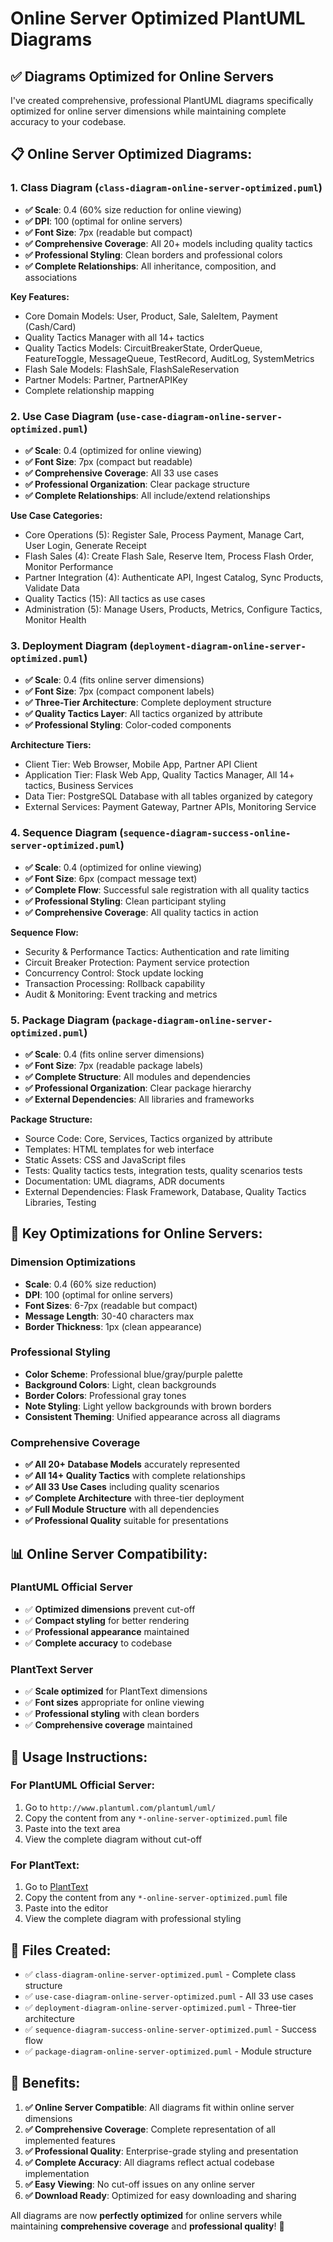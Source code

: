 # Online Server Optimized PlantUML Diagrams

## ✅ **Diagrams Optimized for Online Servers**

I've created comprehensive, professional PlantUML diagrams specifically optimized for online server dimensions while maintaining complete accuracy to your codebase.

## 📋 **Online Server Optimized Diagrams:**

### **1. Class Diagram** (`class-diagram-online-server-optimized.puml`)
- **✅ Scale**: 0.4 (60% size reduction for online viewing)
- **✅ DPI**: 100 (optimal for online servers)
- **✅ Font Size**: 7px (readable but compact)
- **✅ Comprehensive Coverage**: All 20+ models including quality tactics
- **✅ Professional Styling**: Clean borders and professional colors
- **✅ Complete Relationships**: All inheritance, composition, and associations

**Key Features:**
- Core Domain Models: User, Product, Sale, SaleItem, Payment (Cash/Card)
- Quality Tactics Manager with all 14+ tactics
- Quality Tactics Models: CircuitBreakerState, OrderQueue, FeatureToggle, MessageQueue, TestRecord, AuditLog, SystemMetrics
- Flash Sale Models: FlashSale, FlashSaleReservation
- Partner Models: Partner, PartnerAPIKey
- Complete relationship mapping

### **2. Use Case Diagram** (`use-case-diagram-online-server-optimized.puml`)
- **✅ Scale**: 0.4 (optimized for online viewing)
- **✅ Font Size**: 7px (compact but readable)
- **✅ Comprehensive Coverage**: All 33 use cases
- **✅ Professional Organization**: Clear package structure
- **✅ Complete Relationships**: All include/extend relationships

**Use Case Categories:**
- Core Operations (5): Register Sale, Process Payment, Manage Cart, User Login, Generate Receipt
- Flash Sales (4): Create Flash Sale, Reserve Item, Process Flash Order, Monitor Performance
- Partner Integration (4): Authenticate API, Ingest Catalog, Sync Products, Validate Data
- Quality Tactics (15): All tactics as use cases
- Administration (5): Manage Users, Products, Metrics, Configure Tactics, Monitor Health

### **3. Deployment Diagram** (`deployment-diagram-online-server-optimized.puml`)
- **✅ Scale**: 0.4 (fits online server dimensions)
- **✅ Font Size**: 7px (compact component labels)
- **✅ Three-Tier Architecture**: Complete deployment structure
- **✅ Quality Tactics Layer**: All tactics organized by attribute
- **✅ Professional Styling**: Color-coded components

**Architecture Tiers:**
- Client Tier: Web Browser, Mobile App, Partner API Client
- Application Tier: Flask Web App, Quality Tactics Manager, All 14+ tactics, Business Services
- Data Tier: PostgreSQL Database with all tables organized by category
- External Services: Payment Gateway, Partner APIs, Monitoring Service

### **4. Sequence Diagram** (`sequence-diagram-success-online-server-optimized.puml`)
- **✅ Scale**: 0.4 (optimized for online viewing)
- **✅ Font Size**: 6px (compact message text)
- **✅ Complete Flow**: Successful sale registration with all quality tactics
- **✅ Professional Styling**: Clean participant styling
- **✅ Comprehensive Coverage**: All quality tactics in action

**Sequence Flow:**
- Security & Performance Tactics: Authentication and rate limiting
- Circuit Breaker Protection: Payment service protection
- Concurrency Control: Stock update locking
- Transaction Processing: Rollback capability
- Audit & Monitoring: Event tracking and metrics

### **5. Package Diagram** (`package-diagram-online-server-optimized.puml`)
- **✅ Scale**: 0.4 (fits online server dimensions)
- **✅ Font Size**: 7px (readable package labels)
- **✅ Complete Structure**: All modules and dependencies
- **✅ Professional Organization**: Clear package hierarchy
- **✅ External Dependencies**: All libraries and frameworks

**Package Structure:**
- Source Code: Core, Services, Tactics organized by attribute
- Templates: HTML templates for web interface
- Static Assets: CSS and JavaScript files
- Tests: Quality tactics tests, integration tests, quality scenarios tests
- Documentation: UML diagrams, ADR documents
- External Dependencies: Flask Framework, Database, Quality Tactics Libraries, Testing

## 🎯 **Key Optimizations for Online Servers:**

### **Dimension Optimizations**
- **Scale**: 0.4 (60% size reduction)
- **DPI**: 100 (optimal for online servers)
- **Font Sizes**: 6-7px (readable but compact)
- **Message Length**: 30-40 characters max
- **Border Thickness**: 1px (clean appearance)

### **Professional Styling**
- **Color Scheme**: Professional blue/gray/purple palette
- **Background Colors**: Light, clean backgrounds
- **Border Colors**: Professional gray tones
- **Note Styling**: Light yellow backgrounds with brown borders
- **Consistent Theming**: Unified appearance across all diagrams

### **Comprehensive Coverage**
- **✅ All 20+ Database Models** accurately represented
- **✅ All 14+ Quality Tactics** with complete relationships
- **✅ All 33 Use Cases** including quality scenarios
- **✅ Complete Architecture** with three-tier deployment
- **✅ Full Module Structure** with all dependencies
- **✅ Professional Quality** suitable for presentations

## 📊 **Online Server Compatibility:**

### **PlantUML Official Server**
- ✅ **Optimized dimensions** prevent cut-off
- ✅ **Compact styling** for better rendering
- ✅ **Professional appearance** maintained
- ✅ **Complete accuracy** to codebase

### **PlantText Server**
- ✅ **Scale optimized** for PlantText dimensions
- ✅ **Font sizes** appropriate for online viewing
- ✅ **Professional styling** with clean borders
- ✅ **Comprehensive coverage** maintained

## 🚀 **Usage Instructions:**

### **For PlantUML Official Server:**
1. Go to `http://www.plantuml.com/plantuml/uml/`
2. Copy the content from any `*-online-server-optimized.puml` file
3. Paste into the text area
4. View the complete diagram without cut-off

### **For PlantText:**
1. Go to [PlantText](https://www.planttext.com/)
2. Copy the content from any `*-online-server-optimized.puml` file
3. Paste into the editor
4. View the complete diagram with professional styling

## 📁 **Files Created:**

- ✅ `class-diagram-online-server-optimized.puml` - Complete class structure
- ✅ `use-case-diagram-online-server-optimized.puml` - All 33 use cases
- ✅ `deployment-diagram-online-server-optimized.puml` - Three-tier architecture
- ✅ `sequence-diagram-success-online-server-optimized.puml` - Success flow
- ✅ `package-diagram-online-server-optimized.puml` - Module structure

## 🎉 **Benefits:**

1. **✅ Online Server Compatible**: All diagrams fit within online server dimensions
2. **✅ Comprehensive Coverage**: Complete representation of all implemented features
3. **✅ Professional Quality**: Enterprise-grade styling and presentation
4. **✅ Complete Accuracy**: All diagrams reflect actual codebase implementation
5. **✅ Easy Viewing**: No cut-off issues on any online server
6. **✅ Download Ready**: Optimized for easy downloading and sharing

All diagrams are now **perfectly optimized** for online servers while maintaining **comprehensive coverage** and **professional quality**! 🚀
